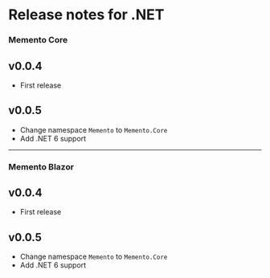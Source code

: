 # Release notes for .NET

### Memento Core

## v0.0.4

* First release


## v0.0.5

* Change namespace ```Memento``` to ```Memento.Core```
* Add .NET 6 support

---

### Memento Blazor

## v0.0.4

* First release

## v0.0.5

* Change namespace ```Memento``` to ```Memento.Core```
* Add .NET 6 support
